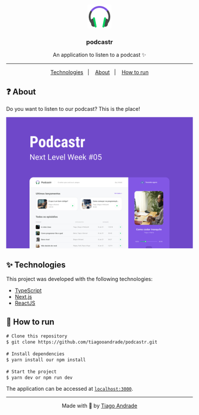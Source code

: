 <div align="center">
  <img src="/.github/favicon.png" alt="favicon" />
  <h3>podcastr</h3>
  <p>An application to listen to a podcast ✨</p>
  <hr/>
  <p>
    <a href="#-technologies">Technologies</a>&nbsp;&nbsp;&nbsp;|&nbsp;&nbsp;&nbsp;
    <a href="#-about">About</a>&nbsp;&nbsp;&nbsp;|&nbsp;&nbsp;&nbsp;
    <a href="#-how-to-run">How to run</a>
  </p>
</div>

## ❓ About
Do you want to listen to our podcast? This is the place!

<img src="/.github/thumbnail.png" alt="thumbnail" />

## ✨ Technologies

This project was developed with the following technologies:

- [TypeScript](https://www.typescriptlang.org/)
- [Next.js](https://nextjs.org/)
- [ReactJS](https://reactjs.org/)

## 🚀 How to run

```
# Clone this repository
$ git clone https://github.com/tiagooandrade/podcastr.git

# Install dependencies
$ yarn install our npm install

# Start the project
$ yarn dev or npm run dev
```

The application can be accessed at [`localhost:3000`](http://localhost:3000).

<hr/>

<div align="center">
  <p>Made with 💚 by <a href="https://github.com/tiagooandrade">Tiago Andrade</a></p>
</div>
